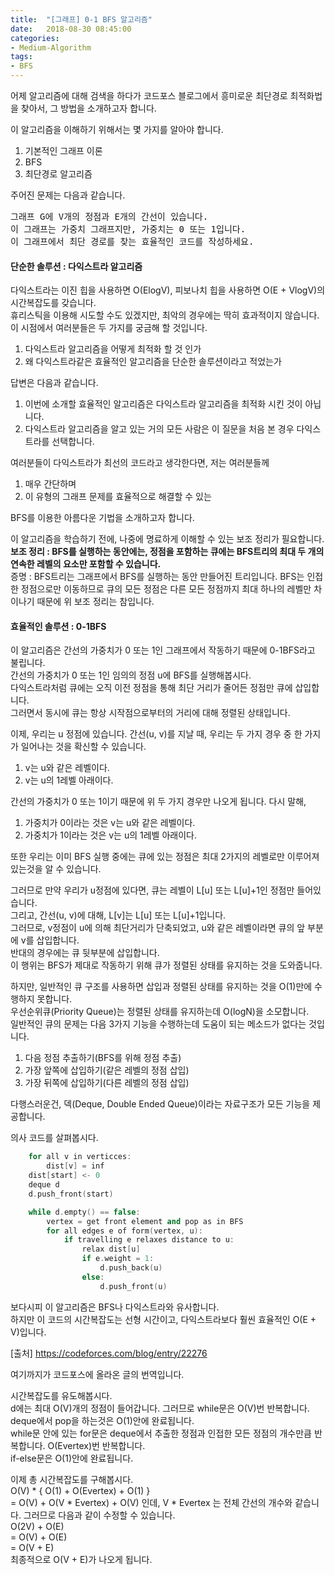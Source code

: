 ```yaml
---
title:  "[그래프] 0-1 BFS 알고리즘"
date:   2018-08-30 08:45:00
categories:
- Medium-Algorithm
tags:
- BFS
---
```


어제 알고리즘에 대해 검색을 하다가 코드포스 블로그에서 흥미로운 최단경로 최적화법을 찾아서, 그 방법을 소개하고자 합니다.

이 알고리즘을 이해하기 위해서는 몇 가지를 알아야 합니다.
1. 기본적인 그래프 이론
2. BFS
3. 최단경로 알고리즘

주어진 문제는 다음과 같습니다.

<pre>
그래프 G에 V개의 정점과 E개의 간선이 있습니다.
이 그래프는 가중치 그래프지만, 가중치는 0 또는 1입니다.
이 그래프에서 최단 경로를 찾는 효율적인 코드를 작성하세요.
</pre>

#### 단순한 솔루션 : 다익스트라 알고리즘<br>
다익스트라는 이진 힙을 사용하면 O(ElogV), 피보나치 힙을 사용하면 O(E + VlogV)의 시간복잡도를 갖습니다.<br>
휴리스틱을 이용해 시도할 수도 있겠지만, 최악의 경우에는 딱히 효과적이지 않습니다.<br>
이 시점에서 여러분들은 두 가지를 궁금해 할 것입니다.
1. 다익스트라 알고리즘을 어떻게 최적화 할 것 인가
2. 왜 다익스트라같은 효율적인 알고리즘을 단순한 솔루션이라고 적었는가

답변은 다음과 같습니다.
1. 이번에 소개할 효율적인 알고리즘은 다익스트라 알고리즘을 최적화 시킨 것이 아닙니다.
2. 다익스트라 알고리즘을 알고 있는 거의 모든 사람은 이 질문을 처음 본 경우 다익스트라를 선택합니다.

여러분들이 다익스트라가 최선의 코드라고 생각한다면, 저는 여러분들께
1. 매우 간단하며
2. 이 유형의 그래프 문제를 효율적으로 해결할 수 있는

BFS를 이용한 아름다운 기법을 소개하고자 합니다.

이 알고리즘을 학습하기 전에, 나중에 명료하게 이해할 수 있는 보조 정리가 필요합니다.<br>
<b>보조 정리 : BFS를 실행하는 동안에는, 정점을 포함하는 큐에는 BFS트리의 최대 두 개의 연속한 레벨의 요소만 포함할 수 있습니다.</b><br>
증명 : BFS트리는 그래프에서 BFS를 실행하는 동안 만들어진 트리입니다. BFS는 인접한 정점으로만 이동하므로 큐의 모든 정점은 다른 모든 정점까지 최대 하나의 레벨만 차이나기 때문에 위 보조 정리는 참입니다.

#### 효율적인 솔루션 : 0-1BFS

이 알고리즘은 간선의 가중치가 0 또는 1인 그래프에서 작동하기 때문에 0-1BFS라고 불립니다.<br>
간선의 가중치가 0 또는 1인 임의의 정점 u에 BFS를 실행해봅시다.<br>
다익스트라처럼 큐에는 오직 이전 정점을 통해 최단 거리가 줄어든 정점만 큐에 삽입합니다.<br>
그러면서 동시에 큐는 항상 시작점으로부터의 거리에 대해 정렬된 상태입니다.

이제, 우리는 u 정점에 있습니다. 간선(u, v)를 지날 때, 우리는 두 가지 경우 중 한 가지가 일어나는 것을 확신할 수 있습니다.
1. v는 u와 같은 레벨이다.
2. v는 u의 1레벨 아래이다.

간선의 가중치가 0 또는 1이기 때문에 위 두 가지 경우만 나오게 됩니다. 다시 말해,
1. 가중치가 0이라는 것은 v는 u와 같은 레벨이다.
2. 가중치가 1이라는 것은 v는 u의 1레벨 아래이다.

또한 우리는 이미 BFS 실행 중에는 큐에 있는 정점은 최대 2가지의 레벨로만 이루어져 있는것을 알 수 있습니다.

그러므로 만약 우리가 u정점에 있다면, 큐는 레벨이 L[u] 또는 L[u]+1인 정점만 들어있습니다.<br>
그리고, 간선(u, v)에 대해, L[v]는 L[u] 또는 L[u]+1입니다.<br>
그러므로, v정점이 u에 의해 최단거리가 단축되었고, u와 같은 레벨이라면 큐의 앞 부분에 v를 삽입합니다.<br>
반대의 경우에는 큐 뒷부분에 삽입합니다.<br>
이 행위는 BFS가 제대로 작동하기 위해 큐가 정렬된 상태를 유지하는 것을 도와줍니다.

하지만, 일반적인 큐 구조를 사용하면 삽입과 정렬된 상태를 유지하는 것을 O(1)만에 수행하지 못합니다.<br>
우선순위큐(Priority Queue)는 정렬된 상태를 유지하는데 O(logN)을 소모합니다.<br>
일반적인 큐의 문제는 다음 3가지 기능을 수행하는데 도움이 되는 메소드가 없다는 것입니다.
1. 다음 정점 추출하기(BFS를 위해 정점 추출)
2. 가장 앞쪽에 삽입하기(같은 레벨의 정점 삽입)
3. 가장 뒤쪽에 삽입하기(다른 레벨의 정점 삽입)

다행스러운건, 덱(Deque, Double Ended Queue)이라는 자료구조가 모든 기능을 제공합니다.

의사 코드를 살펴봅시다.

```cpp
    for all v in verticces:
        dist[v] = inf
    dist[start] <- 0
    deque d
    d.push_front(start)

    while d.empty() == false:
        vertex = get front element and pop as in BFS
        for all edges e of form(vertex, u):
            if travelling e relaxes distance to u:
                relax dist[u]
                if e.weight = 1:
                    d.push_back(u)
                else:
                    d.push_front(u)
```

보다시피 이 알고리즘은 BFS나 다익스트라와 유사합니다.<br>
하지만 이 코드의 시간복잡도는 선형 시간이고, 다익스트라보다 훨씬 효율적인 O(E + V)입니다.

[출처] https://codeforces.com/blog/entry/22276

여기까지가 코드포스에 올라온 글의 번역입니다.

시간복잡도를 유도해봅시다.<br>
d에는 최대 O(V)개의 정점이 들어갑니다. 그러므로 while문은 O(V)번 반복합니다.<br>
deque에서 pop을 하는것은 O(1)안에 완료됩니다.<br>
while문 안에 있는 for문은 deque에서 추출한 정점과 인접한 모든 정점의 개수만큼 반복합니다. O(Evertex)번 반복합니다.<br>
if-else문은 O(1)안에 완료됩니다.

이제 총 시간복잡도를 구해봅시다.<br>
O(V) * { O(1) + O(Evertex) + O(1) }<br>
= O(V) + O(V * Evertex) + O(V) 인데, V * Evertex 는 전체 간선의 개수와 같습니다. 그러므로 다음과 같이 수정할 수 있습니다.<br>
O(2V) + O(E)<br>
= O(V) + O(E)<br>
= O(V + E)<br>
최종적으로 O(V + E)가 나오게 됩니다.
